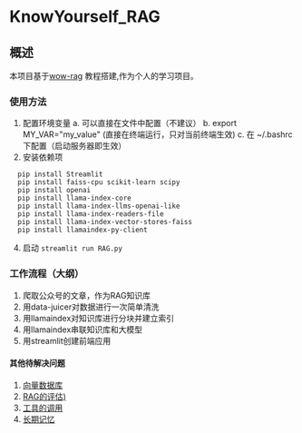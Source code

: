 # KnowYourself_RAG
## 概述
本项目基于[wow-rag](https://github.com/datawhalechina/wow-rag/tree/main/docs) 教程搭建,作为个人的学习项目。
### 使用方法
1. 配置环境变量
   a. 可以直接在文件中配置（不建议）
   b. export MY_VAR="my_value" (直接在终端运行，只对当前终端生效)
   c. 在 ~/.bashrc下配置（启动服务器即生效）
2. 安装依赖项
```
  pip install Streamlit
  pip install faiss-cpu scikit-learn scipy 
  pip install openai
  pip install llama-index-core 
  pip install llama-index-llms-openai-like 
  pip install llama-index-readers-file 
  pip install llama-index-vector-stores-faiss 
  pip install llamaindex-py-client
```
4. 启动
`streamlit run RAG.py`
### 工作流程（大纲）
1. 爬取公众号的文章，作为RAG知识库
2. 用data-juicer对数据进行一次简单清洗
3. 用llamaindex对知识库进行分块并建立索引
4. 用llamaindex串联知识库和大模型
5. 用streamlit创建前端应用
#### 其他待解决问题
1. [向量数据库](https://qdrant.tech/)
2. [RAG的评估)](https://github.com/explodinggradients/ragas)
3. [工具的调用](https://www.aidoczh.com/llamaindex/module_guides/deploying/agents/tools/)
4. [长期记忆](https://github.com/mem0ai/mem0)

